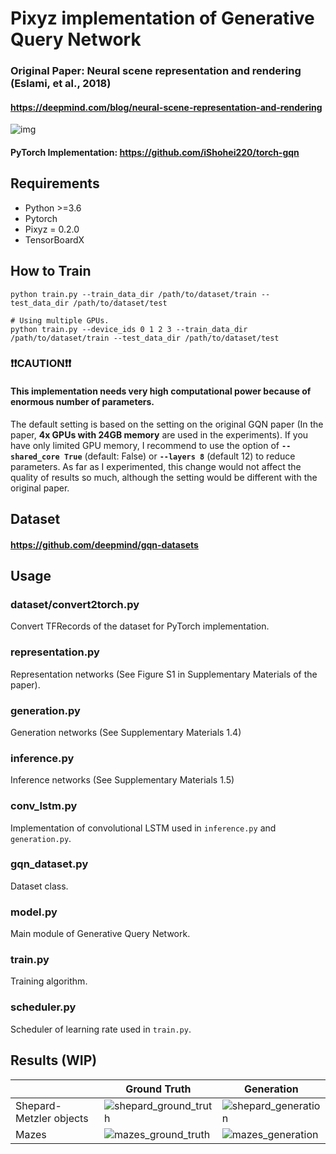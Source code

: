 # Pixyz implementation of Generative Query Network
### Original Paper: Neural scene representation and rendering (Eslami, et al., 2018)
#### https://deepmind.com/blog/neural-scene-representation-and-rendering

![img](https://storage.googleapis.com/deepmind-live-cms/images/model.width-1100.png)

#### PyTorch Implementation: https://github.com/iShohei220/torch-gqn

## Requirements
- Python >=3.6
- Pytorch
- Pixyz = 0.2.0
- TensorBoardX

## How to Train
```
python train.py --train_data_dir /path/to/dataset/train --test_data_dir /path/to/dataset/test

# Using multiple GPUs.
python train.py --device_ids 0 1 2 3 --train_data_dir /path/to/dataset/train --test_data_dir /path/to/dataset/test
```
### ❗️❗️CAUTION❗️❗️
#### This implementation needs very high computational power because of enormous number of parameters.
The default setting is based on the setting on the original GQN paper (In the paper, **4x GPUs with 24GB memory** are used in the experiments).
If you have only limited GPU memory, I recommend to use the option of **`--shared_core True`** (default: False) or **`--layers 8`** (default 12) to reduce parameters.
As far as I experimented, this change would not affect the quality of results so much, although the setting would be different with the original paper.

## Dataset
#### https://github.com/deepmind/gqn-datasets

## Usage
### dataset/convert2torch.py
Convert TFRecords of the dataset for PyTorch implementation.

### representation.py
Representation networks (See Figure S1 in Supplementary Materials of the paper).

### generation.py
Generation networks (See Supplementary Materials 1.4)

### inference.py
Inference networks (See Supplementary Materials 1.5)

### conv_lstm.py
Implementation of convolutional LSTM used in `inference.py` and `generation.py`.

### gqn_dataset.py
Dataset class.

### model.py
Main module of Generative Query Network.

### train.py
Training algorithm.

### scheduler.py
Scheduler of learning rate used in `train.py`.

## Results (WIP)
||Ground Truth|Generation|
|---|---|---|
|Shepard-Metzler objects|![shepard_ground_truth](https://user-images.githubusercontent.com/24241353/49865725-100aa180-fe49-11e8-9ae4-cd9ed54a6bc2.png)|![shepard_generation](https://user-images.githubusercontent.com/24241353/49865970-bb1b5b00-fe49-11e8-9ce3-264476022045.png)|
|Mazes|![mazes_ground_truth](https://user-images.githubusercontent.com/24241353/49866239-8d82e180-fe4a-11e8-8f1d-038c922686a0.png)|![mazes_generation](https://user-images.githubusercontent.com/24241353/49866241-8eb40e80-fe4a-11e8-92c2-11de1bb0407d.png)|

